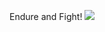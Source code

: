 Endure and Fight!
![](https://github.com/zhukuixi/RainyNight/blob/master/ElementOfProgrammingInPython/img/175802.jpg)
